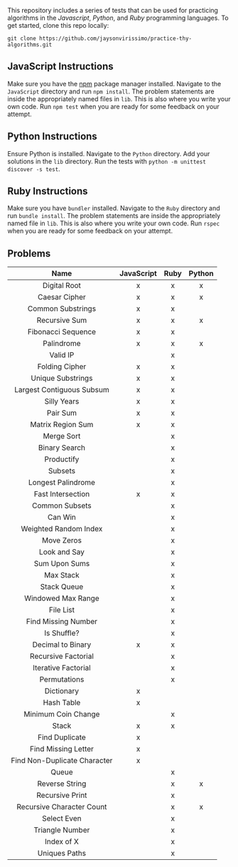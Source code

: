 This repository includes a series of tests that can be used for practicing algorithms in the _Javascript_, _Python_, and _Ruby_ programming languages.
To get started, clone this repo locally:
```
git clone https://github.com/jaysonvirissimo/practice-thy-algorithms.git
```

## JavaScript Instructions
Make sure you have the [npm](https://www.npmjs.com/) package manager installed.
Navigate to the `JavaScript` directory and run `npm install`.
The problem statements are inside the appropriately named files in `lib`.
This is also where you write your own code.
Run `npm test` when you are ready for some feedback on your attempt.

## Python Instructions
Ensure Python is installed.
Navigate to the `Python` directory.
Add your solutions in the `lib` directory.
Run the tests with `python -m unittest discover -s test`.

## Ruby Instructions
Make sure you have `bundler` installed.
Navigate to the `Ruby` directory and run `bundle install`.
The problem statements are inside the appropriately named file in `lib`.
This is also where you write your own code.
Run `rspec` when you are ready for some feedback on your attempt.

## Problems
| Name                         | JavaScript | Ruby | Python |
|:----------------------------:|:----------:|:----:|:------:|
| Digital Root                 | x          | x    | x      |
| Caesar Cipher                | x          | x    | x      |
| Common Substrings            | x          | x    |        |
| Recursive Sum                | x          | x    | x      |
| Fibonacci Sequence           | x          | x    |        |
| Palindrome                   | x          | x    | x      |
| Valid IP                     |            | x    |        |
| Folding Cipher               | x          | x    |        |
| Unique Substrings            | x          | x    |        |
| Largest Contiguous Subsum    | x          | x    |        |
| Silly Years                  | x          | x    |        |
| Pair Sum                     | x          | x    |        |
| Matrix Region Sum            | x          | x    |        |
| Merge Sort                   |            | x    |        |
| Binary Search                |            | x    |        |
| Productify                   |            | x    |        |
| Subsets                      |            | x    |        |
| Longest Palindrome           |            | x    |        |
| Fast Intersection            | x          | x    |        |
| Common Subsets               |            | x    |        |
| Can Win                      |            | x    |        |
| Weighted Random Index        |            | x    |        |
| Move Zeros                   |            | x    |        |
| Look and Say                 |            | x    |        |
| Sum Upon Sums                |            | x    |        |
| Max Stack                    |            | x    |        |
| Stack Queue                  |            | x    |        |
| Windowed Max Range           |            | x    |        |
| File List                    |            | x    |        |
| Find Missing Number          |            | x    |        |
| Is Shuffle?                  |            | x    |        |
| Decimal to Binary            | x          | x    |        |
| Recursive Factorial          |            | x    |        |
| Iterative Factorial          |            | x    |        |
| Permutations                 |            | x    |        |
| Dictionary                   | x          |      |        |
| Hash Table                   | x          |      |        |
| Minimum Coin Change          |            | x    |        |
| Stack                        | x          | x    |        |
| Find Duplicate               | x          |      |        |
| Find Missing Letter          | x          |      |        |
| Find Non-Duplicate Character | x          |      |        |
| Queue                        |            | x    |        |
| Reverse String               |            | x    | x      |
| Recursive Print              |            | x    |        |
| Recursive Character Count    |            | x    | x      |
| Select Even                  |            | x    |        |
| Triangle Number              |            | x    |        |
| Index of X                   |            | x    |        |
| Uniques Paths                |            | x    |        |
